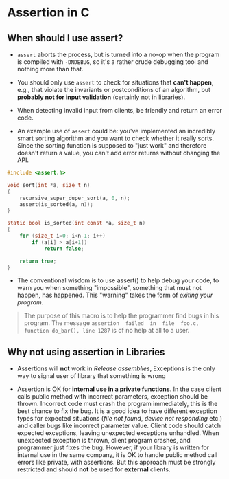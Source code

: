 # Assertion in C

## When should I use assert?

- `assert` aborts the process, but is turned into a no-op when the program is
  compiled with `-DNDEBUG`, so it's a rather crude debugging tool and nothing
  more than that.

- You should only use `assert` to check for situations that **can't happen**,
  e.g., that violate the invariants or postconditions of an algorithm, but
  **probably not for input validation** (certainly not in libraries).

- When detecting invalid input from clients, be friendly and return an error
  code.

- An example use of `assert` could be: you've implemented an incredibly smart
  sorting algorithm and you want to check whether it really sorts. Since the
  sorting function is supposed to "just work" and therefore doesn't return
  a value, you can't add error returns without changing the API.

```c
#include <assert.h>

void sort(int *a, size_t n)
{
    recursive_super_duper_sort(a, 0, n);
    assert(is_sorted(a, n));
}

static bool is_sorted(int const *a, size_t n)
{
    for (size_t i=0; i<n-1; i++)
        if (a[i] > a[i+1])
            return false;

    return true;
}
```

- The conventional wisdom is to use assert() to help debug your code, to warn
  you when something "impossible", something that must not happen, has happened.
  This "warning" takes the form of _exiting your program_.

>  The  purpose  of  this macro is to help the programmer find bugs in his
>  program.   The  message  `assertion  failed  in  file  foo.c,  function
>  do_bar(), line 1287` is of no help at all to a user.


## Why not using assertion in Libraries

- Assertions will **not** work in _Release assemblies_, Exceptions is the only way
  to signal user of library that something is wrong

- Assertion is OK for **internal use in a private functions**. In the case
  client calls public method with incorrect parameters, exception should be
  thrown. Incorrect code must crash the program immediately, this is the best
  chance to fix the bug. It is a good idea to have different exception types for
  expected situations (_file not found_, _device not responding_ etc.) and
  caller bugs like incorrect parameter value. Client code should catch expected
  exceptions, leaving unexpected exceptions unhandled. When unexpected exception
  is thrown, client program crashes, and programmer just fixes the bug. However,
  if your library is written for internal use in the same company, it is OK to
  handle public method call errors like private, with assertions. But this
  approach must be strongly restricted and should **not** be used for
  **external** clients.
